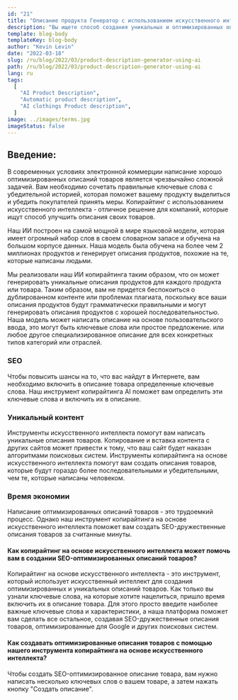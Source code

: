```yaml
---
id: "21"
title: "Описание продукта Генератор с использованием искусственного интеллекта"
description: "Вы ищете способ создания уникальных и оптимизированных описаний товаров? Если да, то вам стоит рассмотреть возможность использования копирайтинга на основе искусственного интеллекта. Этот инструмент использует искусственный интеллект для создания описаний товаров, которые соответствуют вашим конкретным ключевым словам."
template: blog-body
templateKey: blog-body
author: "Kevin Levin"
date: "2022-03-18"
slug: /ru/blog/2022/03/product-description-generator-using-ai
path: /ru/blog/2022/03/product-description-generator-using-ai
lang: ru
tags:
  [
    "AI Product Description",
    "Automatic product description",
    "AI clothings Product description",
  ]
image: ../images/terms.jpg
imageStatus: false
---
```


## Введение:

В современных условиях электронной коммерции написание хорошо оптимизированных описаний товаров является чрезвычайно сложной задачей. Вам необходимо сочетать правильные ключевые слова с убедительной историей, которая поможет вашему продукту выделиться и убедить покупателей принять меры. Копирайтинг с использованием искусственного интеллекта - отличное решение для компаний, которые ищут способ улучшить описания своих товаров.

Наш ИИ построен на самой мощной в мире языковой модели, которая имеет огромный набор слов в своем словарном запасе и обучена на большом корпусе данных. Наша модель была обучена на более чем 2 миллионах продуктов и генерирует описания продуктов, похожие на те, которые написаны людьми.

Мы реализовали наш ИИ копирайтинга таким образом, что он может генерировать уникальные описания продуктов для каждого продукта или товара. Таким образом, вам не придется беспокоиться о дублированном контенте или проблемах плагиата, поскольку все ваши описания продуктов будут грамматически правильными и могут генерировать описания продуктов с хорошей последовательностью. Наша модель может написать описание на основе пользовательского ввода, это могут быть ключевые слова или простое предложение. или любое другое специализированное описание для всех конкретных типов категорий или отраслей.

### SEO

Чтобы повысить шансы на то, что вас найдут в Интернете, вам необходимо включить в описание товара определенные ключевые слова. Наш инструмент копирайтинга AI поможет вам определить эти ключевые слова и включить их в описание.

### Уникальный контент

Инструменты искусственного интеллекта помогут вам написать уникальные описания товаров. Копирование и вставка контента с других сайтов может привести к тому, что ваш сайт будет наказан алгоритмами поисковых систем. Инструменты копирайтинга на основе искусственного интеллекта помогут вам создать описания товаров, которые будут гораздо более последовательными и убедительными, чем те, которые написаны человеком.

### Время экономии

Написание оптимизированных описаний товаров - это трудоемкий процесс. Однако наш инструмент копирайтинга на основе искусственного интеллекта поможет вам создать SEO-дружественные описания товаров за считанные минуты.

#### Как копирайтинг на основе искусственного интеллекта может помочь вам в создании SEO-оптимизированных описаний товаров?

Копирайтинг на основе искусственного интеллекта - это инструмент, который использует искусственный интеллект для создания оптимизированных и уникальных описаний товаров. Как только вы узнали ключевые слова, на которые хотите нацелиться, пришло время включить их в описание товара. Для этого просто введите наиболее важные ключевые слова и характеристики, а наша платформа поможет вам сделать все остальное, создавая SEO-дружественные описания товаров, оптимизированные для Google и других поисковых систем.

#### Как создавать оптимизированные описания товаров с помощью нашего инструмента копирайтинга на основе искусственного интеллекта?

Чтобы создать SEO-оптимизированное описание товара, вам нужно написать несколько ключевых слов о вашем товаре, а затем нажать кнопку "Создать описание".
